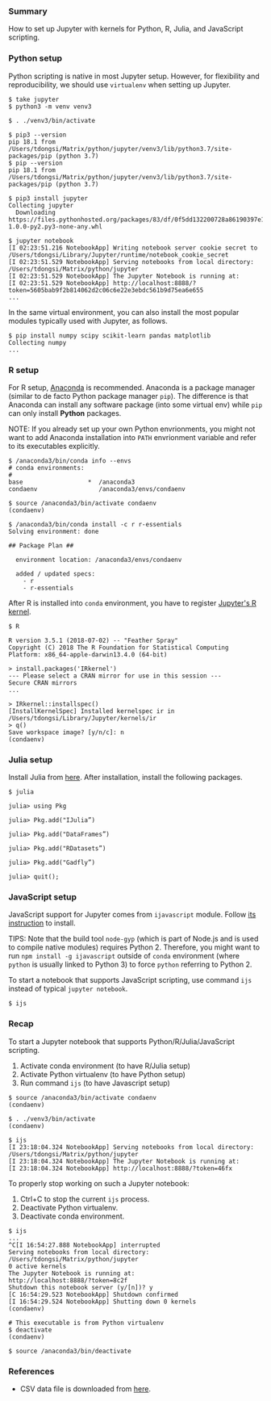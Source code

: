 ### Summary

How to set up Jupyter with kernels for Python, R, Julia, and JavaScript scripting.

### Python setup

Python scripting is native in most Jupyter setup. 
However, for flexibility and reproducibility, we should use `virtualenv` when setting up Jupyter.

```
$ take jupyter
$ python3 -m venv venv3

$ . ./venv3/bin/activate

$ pip3 --version
pip 18.1 from /Users/tdongsi/Matrix/python/jupyter/venv3/lib/python3.7/site-packages/pip (python 3.7)
$ pip --version
pip 18.1 from /Users/tdongsi/Matrix/python/jupyter/venv3/lib/python3.7/site-packages/pip (python 3.7)

$ pip3 install jupyter
Collecting jupyter
  Downloading https://files.pythonhosted.org/packages/83/df/0f5dd132200728a86190397e1ea87cd76244e42d39ec5e88efd25b2abd7e/jupyter-1.0.0-py2.py3-none-any.whl

$ jupyter notebook
[I 02:23:51.216 NotebookApp] Writing notebook server cookie secret to /Users/tdongsi/Library/Jupyter/runtime/notebook_cookie_secret
[I 02:23:51.529 NotebookApp] Serving notebooks from local directory: /Users/tdongsi/Matrix/python/jupyter
[I 02:23:51.529 NotebookApp] The Jupyter Notebook is running at:
[I 02:23:51.529 NotebookApp] http://localhost:8888/?token=5605bab9f2b814062d2c06c6e22e3ebdc561b9d75ea6e655
...
```

In the same virtual environment, you can also install the most popular modules typically used with Jupyter, as follows.

```
$ pip install numpy scipy scikit-learn pandas matplotlib
Collecting numpy
...
```

### R setup

For R setup, [Anaconda](https://www.anaconda.com/download/) is recommended.
Anaconda is a package manager (similar to de facto Python package manager `pip`).
The difference is that Anaconda can install any software package (into some virtual env) while `pip` can only install **Python** packages.

NOTE: If you already set up your own Python envrionments, you might not want to add Anaconda installation into `PATH` envrionment variable and refer to its executables explicitly.

```
$ /anaconda3/bin/conda info --envs
# conda environments:
#
base                  *  /anaconda3
condaenv                 /anaconda3/envs/condaenv

$ source /anaconda3/bin/activate condaenv
(condaenv)

$ /anaconda3/bin/conda install -c r r-essentials
Solving environment: done

## Package Plan ##

  environment location: /anaconda3/envs/condaenv

  added / updated specs:
    - r
    - r-essentials
```

After R is installed into `conda` environment, you have to register [Jupyter's R kernel](https://github.com/IRkernel/IRkernel).

```
$ R

R version 3.5.1 (2018-07-02) -- "Feather Spray"
Copyright (C) 2018 The R Foundation for Statistical Computing
Platform: x86_64-apple-darwin13.4.0 (64-bit)

> install.packages('IRkernel')
--- Please select a CRAN mirror for use in this session ---
Secure CRAN mirrors
...

> IRkernel::installspec()
[InstallKernelSpec] Installed kernelspec ir in /Users/tdongsi/Library/Jupyter/kernels/ir
> q()
Save workspace image? [y/n/c]: n
(condaenv)
```

### Julia setup

Install Julia from [here](https://julialang.org/downloads/).
After installation, install the following packages.

```
$ julia

julia> using Pkg

julia> Pkg.add("IJulia”)

julia> Pkg.add("DataFrames”)

julia> Pkg.add("RDatasets”)

julia> Pkg.add("Gadfly”)

julia> quit();
```

### JavaScript setup

JavaScript support for Jupyter comes from `ijavascript` module.
Follow [its instruction](http://n-riesco.github.io/ijavascript/doc/install.md.html#macos) to install.

TIPS: Note that the build tool `node-gyp` (which is part of Node.js and is used to compile native modules) requires Python 2.
Therefore, you might want to run `npm install -g ijavascript` outside of `conda` environment (where `python` is usually linked to Python 3) to force `python` referring to Python 2.

To start a notebook that supports JavaScript scripting, use command `ijs` instead of typical `jupyter notebook`.

```
$ ijs
```

### Recap

To start a Jupyter notebook that supports Python/R/Julia/JavaScript scripting.

1. Activate conda environment (to have R/Julia setup)
2. Activate Python virtualenv (to have Python setup)
3. Run command `ijs` (to have Javascript setup)

```
$ source /anaconda3/bin/activate condaenv
(condaenv)

$ . ./venv3/bin/activate
(condaenv)

$ ijs
[I 23:18:04.324 NotebookApp] Serving notebooks from local directory: /Users/tdongsi/Matrix/python/jupyter
[I 23:18:04.324 NotebookApp] The Jupyter Notebook is running at:
[I 23:18:04.324 NotebookApp] http://localhost:8888/?token=46fx
```

To properly stop working on such a Jupyter notebook:

1. Ctrl+C to stop the current `ijs` process.
2. Deactivate Python virtualenv.
3. Deactivate conda environment.

```
$ ijs
...
^C[I 16:54:27.888 NotebookApp] interrupted
Serving notebooks from local directory: /Users/tdongsi/Matrix/python/jupyter
0 active kernels
The Jupyter Notebook is running at:
http://localhost:8888/?token=8c2f
Shutdown this notebook server (y/[n])? y
[C 16:54:29.523 NotebookApp] Shutdown confirmed
[I 16:54:29.524 NotebookApp] Shutting down 0 kernels
(condaenv)

# This executable is from Python virtualenv
$ deactivate
(condaenv)

$ source /anaconda3/bin/deactivate
```

### References

* CSV data file is downloaded from [here](https://catalog.data.gov/dataset?q=&sort=views_recent+desc&res_format=CSV).

